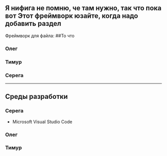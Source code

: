 Я нифига не помню, че там нужно, так что пока вот
Этот фреймворк юзайте, когда надо добавить раздел
---
Фреймворк для файла:
##То что
### Олег

### Тимур

### Серега

---

## Среды разработки
### Серега
- Microsoft Visual Studio Code
### Олег

### Тимур
